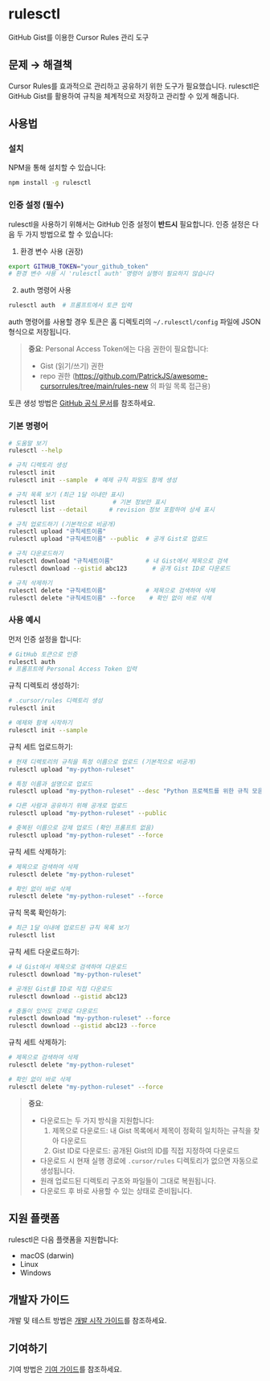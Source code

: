 # rulesctl

GitHub Gist를 이용한 Cursor Rules 관리 도구

## 문제 → 해결책

Cursor Rules를 효과적으로 관리하고 공유하기 위한 도구가 필요했습니다. rulesctl은 GitHub Gist를 활용하여 규칙을 체계적으로 저장하고 관리할 수 있게 해줍니다.

## 사용법

### 설치

NPM을 통해 설치할 수 있습니다:

```bash
npm install -g rulesctl
```

### 인증 설정 (필수)

rulesctl을 사용하기 위해서는 GitHub 인증 설정이 **반드시** 필요합니다. 인증 설정은 다음 두 가지 방법으로 할 수 있습니다:

1. 환경 변수 사용 (권장)
```bash
export GITHUB_TOKEN="your_github_token"
# 환경 변수 사용 시 'rulesctl auth' 명령어 실행이 필요하지 않습니다
```

2. auth 명령어 사용
```bash
rulesctl auth  # 프롬프트에서 토큰 입력
```

auth 명령어를 사용할 경우 토큰은 홈 디렉토리의 `~/.rulesctl/config` 파일에 JSON 형식으로 저장됩니다.

> **중요**: Personal Access Token에는 다음 권한이 필요합니다:
> - Gist (읽기/쓰기) 권한
> - repo 권한 (https://github.com/PatrickJS/awesome-cursorrules/tree/main/rules-new 의 파일 목록 접근용)

토큰 생성 방법은 [GitHub 공식 문서](https://docs.github.com/ko/authentication/keeping-your-account-and-data-secure/creating-a-personal-access-token)를 참조하세요.

### 기본 명령어

```bash
# 도움말 보기
rulesctl --help

# 규칙 디렉토리 생성
rulesctl init
rulesctl init --sample  # 예제 규칙 파일도 함께 생성

# 규칙 목록 보기 (최근 1달 이내만 표시)
rulesctl list                # 기본 정보만 표시
rulesctl list --detail      # revision 정보 포함하여 상세 표시

# 규칙 업로드하기 (기본적으로 비공개)
rulesctl upload "규칙세트이름"
rulesctl upload "규칙세트이름" --public  # 공개 Gist로 업로드

# 규칙 다운로드하기
rulesctl download "규칙세트이름"         # 내 Gist에서 제목으로 검색
rulesctl download --gistid abc123       # 공개 Gist ID로 다운로드

# 규칙 삭제하기
rulesctl delete "규칙세트이름"           # 제목으로 검색하여 삭제
rulesctl delete "규칙세트이름" --force    # 확인 없이 바로 삭제
```

### 사용 예시

먼저 인증 설정을 합니다:
```bash
# GitHub 토큰으로 인증
rulesctl auth
# 프롬프트에 Personal Access Token 입력
```

규칙 디렉토리 생성하기:
```bash
# .cursor/rules 디렉토리 생성
rulesctl init

# 예제와 함께 시작하기
rulesctl init --sample
```

규칙 세트 업로드하기:
```bash
# 현재 디렉토리의 규칙을 특정 이름으로 업로드 (기본적으로 비공개)
rulesctl upload "my-python-ruleset"

# 특정 이름과 설명으로 업로드
rulesctl upload "my-python-ruleset" --desc "Python 프로젝트를 위한 규칙 모음"

# 다른 사람과 공유하기 위해 공개로 업로드
rulesctl upload "my-python-ruleset" --public

# 중복된 이름으로 강제 업로드 (확인 프롬프트 없음)
rulesctl upload "my-python-ruleset" --force
```

규칙 세트 삭제하기:
```bash
# 제목으로 검색하여 삭제
rulesctl delete "my-python-ruleset"

# 확인 없이 바로 삭제
rulesctl delete "my-python-ruleset" --force
```

규칙 목록 확인하기:
```bash
# 최근 1달 이내에 업로드된 규칙 목록 보기
rulesctl list
```

규칙 세트 다운로드하기:
```bash
# 내 Gist에서 제목으로 검색하여 다운로드
rulesctl download "my-python-ruleset"

# 공개된 Gist를 ID로 직접 다운로드
rulesctl download --gistid abc123

# 충돌이 있어도 강제로 다운로드
rulesctl download "my-python-ruleset" --force
rulesctl download --gistid abc123 --force
```

규칙 세트 삭제하기:
```bash
# 제목으로 검색하여 삭제
rulesctl delete "my-python-ruleset"

# 확인 없이 바로 삭제
rulesctl delete "my-python-ruleset" --force
```

> **중요**:
> - 다운로드는 두 가지 방식을 지원합니다:
>   1. 제목으로 다운로드: 내 Gist 목록에서 제목이 정확히 일치하는 규칙을 찾아 다운로드
>   2. Gist ID로 다운로드: 공개된 Gist의 ID를 직접 지정하여 다운로드
> - 다운로드 시 현재 실행 경로에 `.cursor/rules` 디렉토리가 없으면 자동으로 생성됩니다.
> - 원래 업로드된 디렉토리 구조와 파일들이 그대로 복원됩니다.
> - 다운로드 후 바로 사용할 수 있는 상태로 준비됩니다.

## 지원 플랫폼

rulesctl은 다음 플랫폼을 지원합니다:
- macOS (darwin)
- Linux
- Windows

## 개발자 가이드

개발 및 테스트 방법은 [개발 시작 가이드](docs/ko/GET-STARTED.md)를 참조하세요.

## 기여하기

기여 방법은 [기여 가이드](docs/ko/GET-STARTED.md#기여-가이드)를 참조하세요. 